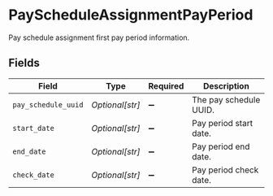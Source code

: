 # PayScheduleAssignmentPayPeriod

Pay schedule assignment first pay period information.


## Fields

| Field                  | Type                   | Required               | Description            |
| ---------------------- | ---------------------- | ---------------------- | ---------------------- |
| `pay_schedule_uuid`    | *Optional[str]*        | :heavy_minus_sign:     | The pay schedule UUID. |
| `start_date`           | *Optional[str]*        | :heavy_minus_sign:     | Pay period start date. |
| `end_date`             | *Optional[str]*        | :heavy_minus_sign:     | Pay period end date.   |
| `check_date`           | *Optional[str]*        | :heavy_minus_sign:     | Pay period check date. |
